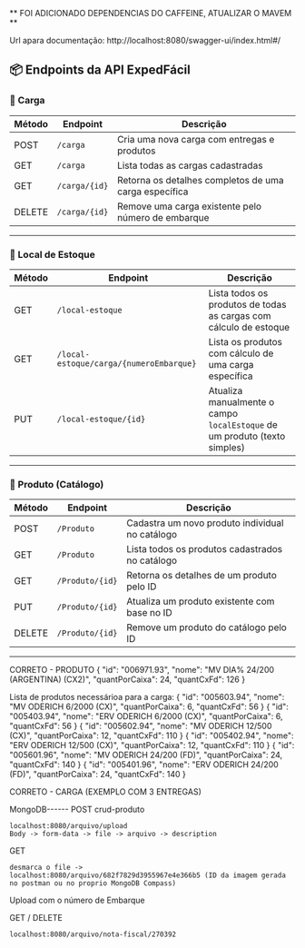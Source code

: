 
** FOI ADICIONADO DEPENDENCIAS DO CAFFEINE, ATUALIZAR O MAVEM **

Url apara documentação: http://localhost:8080/swagger-ui/index.html#/

## 📦 Endpoints da API ExpedFácil

### 🔧 Carga

| Método | Endpoint         | Descrição                                                    |
|--------|------------------|--------------------------------------------------------------|
| POST   | `/carga`         | Cria uma nova carga com entregas e produtos                 |
| GET    | `/carga`         | Lista todas as cargas cadastradas                           |
| GET    | `/carga/{id}`    | Retorna os detalhes completos de uma carga específica       |
| DELETE | `/carga/{id}`    | Remove uma carga existente pelo número de embarque          |

---

### 📍 Local de Estoque

| Método | Endpoint                                   | Descrição                                                                 |
|--------|--------------------------------------------|---------------------------------------------------------------------------|
| GET    | `/local-estoque`                           | Lista todos os produtos de todas as cargas com cálculo de estoque         |
| GET    | `/local-estoque/carga/{numeroEmbarque}`    | Lista os produtos com cálculo de uma carga específica                     |
| PUT    | `/local-estoque/{id}`                      | Atualiza manualmente o campo `localEstoque` de um produto (texto simples) |

---

### 🧾 Produto (Catálogo)

| Método | Endpoint             | Descrição                                                       |
|--------|----------------------|------------------------------------------------------------------|
| POST   | `/Produto`           | Cadastra um novo produto individual no catálogo                 |
| GET    | `/Produto`           | Lista todos os produtos cadastrados no catálogo                 |
| GET    | `/Produto/{id}`      | Retorna os detalhes de um produto pelo ID                       |
| PUT    | `/Produto/{id}`      | Atualiza um produto existente com base no ID                    |
| DELETE | `/Produto/{id}`      | Remove um produto do catálogo pelo ID                           |







------------
CORRETO - PRODUTO
{
    "id": "006971.93",
    "nome": "MV DIA% 24/200 (ARGENTINA) (CX2)",
    "quantPorCaixa": 24,
    "quantCxFd": 126
}


Lista de produtos necessárioa para a carga:
{
"id": "005603.94",
"nome": "MV ODERICH 6/2000 (CX)",
"quantPorCaixa": 6,
"quantCxFd": 56
}
{
"id": "005403.94",
"nome": "ERV ODERICH 6/2000 (CX)",
"quantPorCaixa": 6,
"quantCxFd": 56
}
{
"id": "005602.94",
"nome": "MV ODERICH 12/500 (CX)",
"quantPorCaixa": 12,
"quantCxFd": 110
}
{
"id": "005402.94",
"nome": "ERV ODERICH 12/500 (CX)",
"quantPorCaixa": 12,
"quantCxFd": 110
}
{
"id": "005601.96",
"nome": "MV ODERICH 24/200 (FD)",
"quantPorCaixa": 24,
"quantCxFd": 140
}
{
"id": "005401.96",
"nome": "ERV ODERICH 24/200 (FD)",
"quantPorCaixa": 24,
"quantCxFd": 140
}


CORRETO - CARGA (EXEMPLO COM 3 ENTREGAS)

MongoDB------
POST
 crud-produto

    localhost:8080/arquivo/upload
    Body -> form-data -> file -> arquivo -> description

GET

    desmarca o file ->
    localhost:8080/arquivo/682f7829d3955967e4e366b5 (ID da imagem gerada no postman ou no proprio MongoDB Compass)

Upload com o número de Embarque

 GET / DELETE

    localhost:8080/arquivo/nota-fiscal/270392

